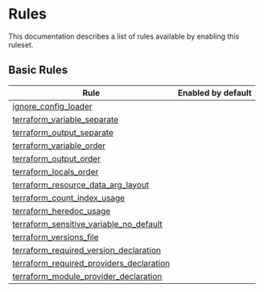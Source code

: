 # Rules

This documentation describes a list of rules available by enabling this ruleset.

## Basic Rules

| Rule                                                                                          |Enabled by default|
|-----------------------------------------------------------------------------------------------| --- |
| [ignore_config_loader](rules/ignore_config_loader.md)                                         ||
| [terraform_variable_separate](rules/terraform_variable_separate.md)                           ||
| [terraform_output_separate](rules/terraform_output_separate.md)                               ||
| [terraform_variable_order](rules/terraform_variable_order.md)                                 ||
| [terraform_output_order](rules/terraform_output_order.md)                                     ||
| [terraform_locals_order](rules/terraform_locals_order.md)                                     ||
| [terraform_resource_data_arg_layout](rules/terraform_resource_data_arg_layout.md)             ||
| [terraform_count_index_usage](rules/terraform_count_index_usage.md)                           ||
| [terraform_heredoc_usage](rules/terraform_heredoc_usage.md)                                   ||
| [terraform_sensitive_variable_no_default](rules/terraform_sensitive_variable_no_default.md)   ||
| [terraform_versions_file](rules/terraform_versions_file.md)                                   ||
| [terraform_required_version_declaration](rules/terraform_required_version_declaration.md)     ||
| [terraform_required_providers_declaration](rules/terraform_required_providers_declaration.md) ||
| [terraform_module_provider_declaration](rules/terraform_module_provider_declaration.md)       ||